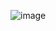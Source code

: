 ![image](https://user-images.githubusercontent.com/81418010/230881132-fbbfeee2-df77-470e-b638-68a5d088af6c.png)
